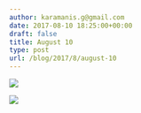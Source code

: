 ```yaml
---
author: karamanis.g@gmail.com
date: 2017-08-10 18:25:00+00:00
draft: false
title: August 10
type: post
url: /blog/2017/8/august-10
---
```




  
   ![](https://images.squarespace-cdn.com/content/v1/4f3f61bae4b063b909445965/1502380567490-Q7F1P29E2DH8F0HB1Q8C/ke17ZwdGBToddI8pDm48kLSERMgCVymnItqhne5EfYV7gQa3H78H3Y0txjaiv_0fDoOvxcdMmMKkDsyUqMSsMWxHk725yiiHCCLfrh8O1z5QHyNOqBUUEtDDsRWrJLTmMCg6RGY8TrcVSOIk4QoDPnvjthEs8TAhVmYN7i_-QaEW7L_Q40KNxq4S2FLq3V0y/IMG_2045.jpg?format=original)

  

  
   ![](https://images.squarespace-cdn.com/content/v1/4f3f61bae4b063b909445965/1502380567803-JTV1PFH85RLMQPJIMZSI/ke17ZwdGBToddI8pDm48kJUlZr2Ql5GtSKWrQpjur5t7gQa3H78H3Y0txjaiv_0fDoOvxcdMmMKkDsyUqMSsMWxHk725yiiHCCLfrh8O1z5QPOohDIaIeljMHgDF5CVlOqpeNLcJ80NK65_fV7S1UfNdxJhjhuaNor070w_QAc94zjGLGXCa1tSmDVMXf8RUVhMJRmnnhuU1v2M8fLFyJw/IMG_2047.jpg?format=original)

  


